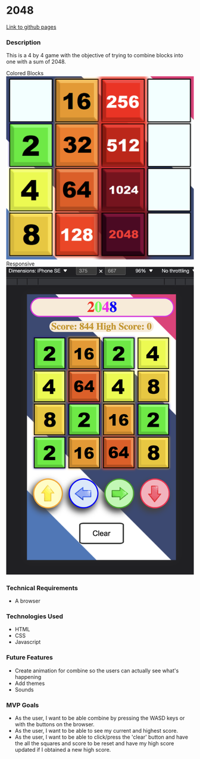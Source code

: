 # 2048 
[Link to github pages](https://kan5661.github.io/2048/)
### Description
This is a 4 by 4 game with the objective of trying to combine blocks into one with a sum of 2048. 

Colored Blocks
![Colored blocks](./assets/blocks.png)
Responsive
![In small screen](./assets/small-screen-view.png)

### Technical Requirements
- A browser

### Technologies Used
- HTML
- CSS
- Javascript

### Future Features
- Create animation for combine so the users can actually see what's happening
- Add themes
- Sounds

### MVP Goals
- As the user, I want to be able combine by pressing the WASD keys or with the buttons on the browser.
- As the user, I want to be able to see my current and highest score.
- As the user, I want to be able to click/press the 'clear' button and have the all the squares and score to be reset and have my high score updated if I obtained a new high score.